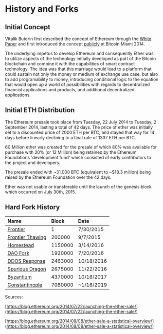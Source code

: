 # History and Forks

## Initial Concept

Vitalik Buterin first described the concept of Ethereum through the [White Paper](https://github.com/ethereum/wiki/wiki/White-Paper) and first introduced the concept [publicly](https://www.youtube.com/watch?v=l9dpjN3Mwps&t=1s) at Bitcoin Miami 2014.

The underlying impetus to develop Ethereum and consequently Ether was to utilize aspects of the technology initially developed as part of the Bitcoin blockchain and combine it with the capabilities of smart contract technology. The idea was that this marriage would lead to a platform that could sustain not only the money or medium of exchange use case, but also to add programability to money, introducing conditional logic to the equation that would open up a world of possibilities with regards to decentralized financial applications and products, and additional decentralized applications.

## Initial ETH Distribution

The Ethereum presale took place from Tuesday, 22 July 2014 to Tuesday, 2 September 2014, lasting a total of 42 days. The price of ether was initially set to a discounted price of 2000 ETH per BTC, and stayed that way for 14 days before linearly declining to a final rate of 1337 ETH per BTC.

60 Million ether was created for the presale of which 80% was available for purchase with 20% \(or 12 Million\) being retained by the Ethereum Foundations 'development fund' which consisted of early contributors to the project and developers.

The presale ended with ~31,000 BTC \(equivalent to ~$18.3 million\) being raised by the Ethereum Foundation over the 42 days.

Ether was not usable or transferable until the launch of the genesis block which occurred on July 30th, 2015.

## Hard Fork History

| Name | Block | Date |
| :--- | :--- | :--- |
| [Frontier](https://blog.ethereum.org/2015/07/30/ethereum-launches/) | 1 | 7/30/2015 |
| [Frontier Thawing](https://blog.ethereum.org/2015/08/04/the-thawing-frontier/) | 200000 | 9/7/2015 |
| [Homestead](https://blog.ethereum.org/2016/02/29/homestead-release/) | 1150000 | 3/14/2016 |
| [DAO Fork](https://blog.ethereum.org/2016/07/20/hard-fork-completed/) | 1920000 | 7/20/2016 |
| [DDOS Response](https://blog.ethereum.org/2016/10/13/announcement-imminent-hard-fork-eip150-gas-cost-changes/) | 2463000 | 10/18/2016 |
| [Spurious Dragon](https://blog.ethereum.org/2016/11/18/hard-fork-no-4-spurious-dragon/) | 2675000 | 11/22/2016 |
| [Byzantium](https://blog.ethereum.org/2017/10/12/byzantium-hf-announcement/) | 4370000 | 10/16/2017 |
| [Constantinople](https://github.com/ethereum/pm/wiki/Constantinople-Progress-Tracker) | 7080000 | ~1/16/2019 |

Sources:

[https://blog.ethereum.org/2014/07/22/launching-the-ether-sale/](https://blog.ethereum.org/2014/07/22/launching-the-ether-sale/)

[https://blog.ethereum.org/2014/08/08/ether-sale-a-statistical-overview/](https://blog.ethereum.org/2014/08/08/ether-sale-a-statistical-overview/)

